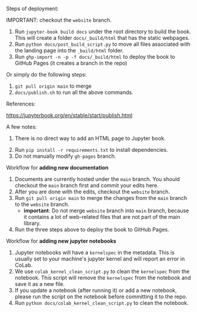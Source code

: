 Steps of deployment:

IMPORTANT: checkout the `website` branch.

1. Run `jupyter-book build docs` under the root directory to build the book. This will create a folder `docs/_build/html` that has the static webpages.
2. Run `python docs/post_build_script.py` to move all files associated with the landing page into the `_build/html` folder.
3. Run `ghp-import -n -p -f docs/_build/html` to deploy the book to GitHub Pages (it creates a branch in the repo)

Or simply do the following steps:
1. `git pull origin main` to merge
2. `docs/publish.sh` to run all the above commands.

References:

https://jupyterbook.org/en/stable/start/publish.html

A few notes:
1. There is no direct way to add an HTML page to Jupyter book.
<!-- 2. Run `pip install jupyter-book ghp-import sphinx_plausible sphinx-autodoc2` to install dependencies. -->
2. Run `pip install -r requirements.txt` to install dependencies.
3. Do not manually modify `gh-pages` branch.


Workflow for **adding new documentation**
1. Documents are currently hosted under the `main` branch. You should checkout the `main` branch first and commit your edits here.
2. After you are done with the edits, checkout the `website` branch.
3. Run `git pull origin main` to merge the changes from the `main` branch to the `website` branch.
    - **important**: Do not merge `website` branch into `main` branch, because it contains a lot of web-related files that are not part of the main library.
4. Run the three steps above to deploy the book to GitHub Pages.

Workflow for **adding new jupyter notebooks**
1. Jupyter notebooks will have a `kernelspec` in the metadata. This is usually set to your machine's jupyter kernel and will report an error in CoLab. 
2. We use `colab_kernel_clean_script.py` to clean the `kernelspec` from the notebook. This script will remove the `kernelspec` from the notebook and save it as a new file.
3. If you update a notebook (after running it) or add a new notebook, please run the script on the notebook before committing it to the repo.
4. Run `python docs/colab_kernel_clean_script.py` to clean the notebook.